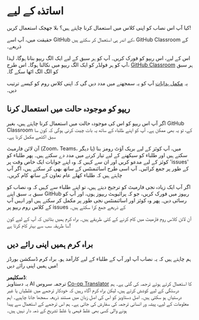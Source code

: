 <!--
CO_OP_TRANSLATOR_METADATA:
{
  "original_hash": "a094ef9927883de1cfcee51dbd143381",
  "translation_date": "2025-08-26T11:11:46+00:00",
  "source_file": "lessons/0-course-setup/for-teachers.md",
  "language_code": "ur"
}
-->
# اساتذہ کے لیے

کیا آپ اس نصاب کو اپنی کلاس میں استعمال کرنا چاہتے ہیں؟ بلا جھجک استعمال کریں!

حقیقت میں، آپ اسے GitHub کے اندر ہی استعمال کر سکتے ہیں، GitHub Classroom کے ذریعے۔

اس کے لیے، اس ریپو کو فورک کریں۔ آپ کو ہر سبق کے لیے ایک الگ ریپو بنانا ہوگا، لہذا آپ کو ہر فولڈر کو ایک الگ ریپو میں نکالنا ہوگا۔ اس طرح، [GitHub Classroom](https://classroom.github.com/classrooms) ہر سبق کو الگ الگ اٹھا سکے گا۔

یہ [مکمل ہدایات](https://github.blog/2020-03-18-set-up-your-digital-classroom-with-github-classroom/) آپ کو یہ سمجھنے میں مدد دیں گی کہ اپنی کلاس روم کو کیسے ترتیب دیں۔

## ریپو کو موجودہ حالت میں استعمال کرنا

اگر آپ اس ریپو کو اس کی موجودہ حالت میں استعمال کرنا چاہتے ہیں، بغیر GitHub Classroom کے، تو یہ بھی ممکن ہے۔ آپ کو اپنے طلباء کے ساتھ یہ بات چیت کرنی ہوگی کہ کون سا سبق اکٹھے مکمل کرنا ہے۔

آن لائن فارمیٹ (Zoom، Teams، یا دیگر) میں، آپ کوئز کے لیے بریک آؤٹ رومز بنا سکتے ہیں اور طلباء کو سیکھنے کے لیے تیار کرنے میں مدد دے سکتے ہیں۔ پھر طلباء کو کوئز کے لیے مدعو کریں اور ان سے کہیں کہ وہ اپنے جوابات ایک خاص وقت پر 'issues' کے طور پر جمع کرائیں۔ آپ اسی طرح اسائنمنٹس کے ساتھ بھی کر سکتے ہیں، اگر آپ چاہتے ہیں کہ طلباء کھلے عام تعاون کے ساتھ کام کریں۔

اگر آپ ایک زیادہ نجی فارمیٹ کو ترجیح دیتے ہیں، تو اپنے طلباء سے کہیں کہ وہ نصاب کو سبق بہ سبق اپنے GitHub ریپوز میں فورک کریں، جو کہ پرائیویٹ ریپوز ہوں، اور آپ کو رسائی دیں۔ پھر وہ کوئز اور اسائنمنٹس نجی طور پر مکمل کر سکتے ہیں اور انہیں آپ کے کلاس روم ریپو پر issues کے ذریعے جمع کرا سکتے ہیں۔

آن لائن کلاس روم فارمیٹ میں کام کرنے کے کئی طریقے ہیں۔ براہ کرم ہمیں بتائیں کہ آپ کے لیے کون سا طریقہ سب سے بہتر کام کرتا ہے!

## براہ کرم ہمیں اپنی رائے دیں

ہم چاہتے ہیں کہ یہ نصاب آپ اور آپ کے طلباء کے لیے کارآمد ہو۔ براہ کرم ڈسکشن بورڈز میں ہمیں اپنی رائے دیں!

**ڈسکلیمر**:  
یہ دستاویز AI ترجمہ سروس [Co-op Translator](https://github.com/Azure/co-op-translator) کا استعمال کرتے ہوئے ترجمہ کی گئی ہے۔ ہم درستگی کے لیے کوشش کرتے ہیں، لیکن براہ کرم آگاہ رہیں کہ خودکار ترجمے میں غلطیاں یا غیر درستیاں ہو سکتی ہیں۔ اصل دستاویز کو اس کی اصل زبان میں مستند ذریعہ سمجھا جانا چاہیے۔ اہم معلومات کے لیے، پیشہ ور انسانی ترجمہ کی سفارش کی جاتی ہے۔ ہم اس ترجمے کے استعمال سے پیدا ہونے والی کسی بھی غلط فہمی یا غلط تشریح کے ذمہ دار نہیں ہیں۔